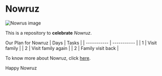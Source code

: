 # Nowruz

![Nowrus image](https://upload.wikimedia.org/wikipedia/commons/5/59/White_house_haft_seen.jpg)

This is a repository to **celebrate** _Nowruz_.



Our Plan for Nowruz
| Days      | Tasks |
| ----------- | ----------- |
| 1      | Visit family       |
| 2   | Visit family again        |
| 2   | Family visit back      |


To know more about Nowruz, click [here](https://fa.wikipedia.org/wiki/%D9%86%D9%88%D8%B1%D9%88%D8%B2).


Happy Nowruz
